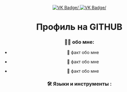 <div id="badges" align="center">
  <a href= "https://vk.com/vi_vikusik">
    <img src = "https://img.shields.io/badge/VK-blue?style=for-the-badge&logo=VK&logoColor=white" alt="VK Badge/">
  </a>

  <a href= "https://mail.google.com/mail/u/0/#inbox">
    <img src = "https://img.shields.io/badge/EMAIL-red?style=for-the-badge&logo=Gmail&logoColor=white" alt="VK Badge/">
  </a>


<div id="viewprof" align="center">
 <img src = "https://komarev.com/ghpvc/?username=SmetanaKaktus&style=flat-square&color=blue" alt=""/>
</div>

<div id="heythere" align="center">
 <h1> Профиль на GITHUB </h1>
</div>

### :woman_student: обо мне:

- :partying_face: факт обо мне

- :ghost: факт обо мне

- :woman_dancing: факт обо мне

### :hammer_and_wrench: Языки и инструменты :

